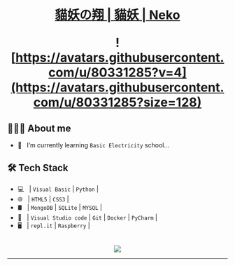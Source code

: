 <h1 align="center">
  <a href="https://github.com/Neko-no-akuma">貓妖の翔 | 貓妖 | Neko</a>

  <br />

  ![https://avatars.githubusercontent.com/u/80331285?v=4](https://avatars.githubusercontent.com/u/80331285?size=128)
</h1>

## 👨🏻‍💻 About me

- 🔭 &nbsp; I’m currently learning `Basic Electricity` school...

## 🛠 Tech Stack

- 💻 &nbsp; | `Visual Basic` | `Python` |
- 🌐 &nbsp; | `HTML5` | `CSS3` |
- 🛢 &nbsp; | `MongoDB` | `SQLite` | `MYSQL` |
- 🔧 &nbsp; | `Visual Studio code` | `Git` | `Docker` | `PyCharm` |
- 🖥 &nbsp; | `repl.it` | `Raspberry` |

<p align="center">
  <br />
  <img src="https://github-readme-stats.vercel.app/api?username=Neko-no-akuma-TW&show_icons=true&theme=radical" />
  <br/>
<!--   <img src="https://github-readme-stats.vercel.app/api/top-langs/?username=a3510377&layout=compact&theme=radical&locale=cn" />
  <br /> -->
<!--  <img src="https://github-readme-stats.vercel.app/api/top-langs/?username=a3510377&langs_count=8&theme=radical&locale=cn" />
  <br /> -->
</p>
<hr>

<!-- icons https://github.com/Envoy-VC/awesome-badges -->
